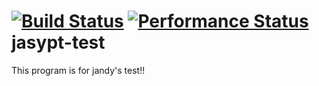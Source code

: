 [![Build Status](https://travis-ci.org/jcooky/jasypt-test.svg?branch=master)](https://travis-ci.org/jcooky/jasypt-test)
[![Performance Status](http://jandy.io/repos/jcooky/jasypt-test/master.svg?test=1)](http://jandy.io/repos/jcooky/jasypt-test)
jasypt-test
===
This program is for jandy's test!!
